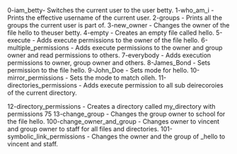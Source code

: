 0-iam_betty- Switches the current user to the user betty.
1-who_am_i -Prints the effective username of the current user.
2-groups - Prints all the groups the current user is part of.
3-new_owner - Changes the owner of the file hello to theuser betty.
4-empty - Creates an empty file called hello.
5-execute - Adds execute permissions to the owner of the file hello.
6-multiple_permissions - Adds execute permissions to the owner and group owner and read permissions to others.
7-everybody - Adds execution permissions to owner, group owner and others.
8-James_Bond - Sets permission to the file hello.
9-John_Doe - Sets mode for hello.
10-mirror_permissions - Sets the mode to match olleh.
11-directories_permissions - Adds execute permission to all sub deirecoroies of the current directory.

12-directory_permissions - Creates a directory called my_directory with permissions 75
13-change_group - Changes the group owner to school for the file hello.
100-change_owner_and_group - Changes owner to vincent and group owner to staff for all files and directories.
101-symbolic_link_permissions - Changes the owner and the group of _hello to vincent and staff.
